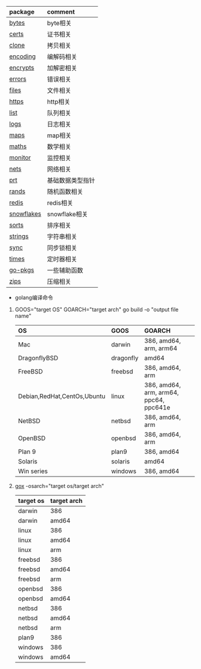 | package  |  comment | 
| :---- | :----|
|[bytes](https://github.com/pyihe/go-pkg/tree/master/bytes)|byte相关|
|[certs](https://github.com/pyihe/go-pkg/tree/master/certs)|证书相关|
|[clone](https://github.com/pyihe/go-pkg/tree/master/clone)|拷贝相关|
|[encoding](https://github.com/pyihe/go-pkg/tree/master/encoding)|编解码相关|
|[encrypts](https://github.com/pyihe/go-pkg/tree/master/encrypts)|加解密相关|
|[errors](https://github.com/pyihe/go-pkg/tree/master/errors)|错误相关|
|[files](https://github.com/pyihe/go-pkg/tree/master/files)|文件相关|
|[https](https://github.com/pyihe/go-pkg/tree/master/https)|http相关|
|[list](https://github.com/pyihe/go-pkg/tree/master/list)|队列相关|
|[logs](https://github.com/pyihe/go-pkg/tree/master/logs)|日志相关|
|[maps](https://github.com/pyihe/go-pkg/tree/master/maps)|map相关|
|[maths](https://github.com/pyihe/go-pkg/tree/master/maths)|数学相关|
|[monitor](https://github.com/pyihe/go-pkg/tree/master/monitor)|监控相关|
|[nets](https://github.com/pyihe/go-pkg/tree/master/nets)|网络相关|
|[prt](https://github.com/pyihe/go-pkg/tree/master/ptr)|基础数据类型指针|
|[rands](https://github.com/pyihe/go-pkg/tree/master/rands)|随机函数相关|
|[redis](https://github.com/pyihe/go-pkg/tree/master/redis)|redis相关|
|[snowflakes](https://github.com/pyihe/go-pkg/tree/master/snowflakes)|snowflake相关|
|[sorts](https://github.com/pyihe/go-pkg/tree/master/sorts)|排序相关|
|[strings](https://github.com/pyihe/go-pkg/tree/master/strings)|字符串相关|
|[sync](https://github.com/pyihe/go-pkg/tree/master/syncs)|同步锁相关|
|[times](https://github.com/pyihe/go-pkg/tree/master/times)|定时器相关|
|[go-pkgs](https://github.com/pyihe/go-pkg/tree/master/go-pkgs)| 一些辅助函数|
|[zips](https://github.com/pyihe/go-pkg/tree/master/zips)|压缩相关| 

- golang编译命令

1. GOOS="target OS" GOARCH="target arch" go build -o "output file name"

   |   OS   | GOOS         |       GOARCH        |
   |:------|:------      | :---------------   |
   |Mac|darwin|386, amd64, arm, arm64|
   |DragonflyBSD|dragonfly|amd64|
   |FreeBSD|freebsd|386, amd64, arm|
   |Debian,RedHat,CentOs,Ubuntu|linux|386, amd64, arm, arm64, ppc64, ppc641e|
   |NetBSD|netbsd|386, amd64, arm|
   |OpenBSD|openbsd|386, amd64, arm|
   |Plan 9|plan9|386, amd64|
   |Solaris|solaris|amd64|
   |Win series|windows|386, amd64|

2. [gox](https://github.com/mitchellh/gox) -osarch="target os/target arch"<br>

   |target os|target arch|
   |:--------|:----------|
   |darwin|386|
   |darwin|amd64|
   |linux|386|
   |linux|amd64|
   |linux|arm|
   |freebsd|386|
   |freebsd|amd64|
   |freebsd|arm|
   |openbsd|386|
   |openbsd|amd64|
   |netbsd|386|
   |netbsd|amd64|
   |netbsd|arm|
   |plan9|386|
   |windows|386|
   |windows|amd64|